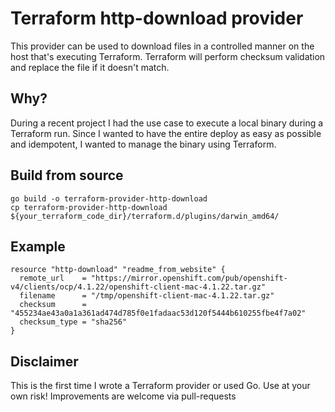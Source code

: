 # Terraform http-download provider
This provider can be used to download files in a controlled manner on the host that's executing Terraform. Terraform will perform checksum validation and replace the file if it doesn't match.

## Why?
During a recent project I had the use case to execute a local binary during a Terraform run. Since I wanted to have the entire deploy as easy as possible and idempotent, I wanted to manage the binary using Terraform.

## Build from source
```
go build -o terraform-provider-http-download
cp terraform-provider-http-download ${your_terraform_code_dir}/terraform.d/plugins/darwin_amd64/
```

## Example
```
resource "http-download" "readme_from_website" {
  remote_url    = "https://mirror.openshift.com/pub/openshift-v4/clients/ocp/4.1.22/openshift-client-mac-4.1.22.tar.gz"
  filename      = "/tmp/openshift-client-mac-4.1.22.tar.gz"
  checksum      = "455234ae43a0a1a361ad474d785f0e1fadaac53d120f5444b610255fbe4f7a02"
  checksum_type = "sha256"
}
```

## Disclaimer
This is the first time I wrote a Terraform provider or used Go. Use at your own risk! Improvements are welcome via pull-requests
